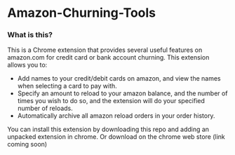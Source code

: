 # Amazon-Churning-Tools

### What is this?
This is a Chrome extension that provides several useful features on amazon.com for credit card or bank account churning.
This extension allows you to:
- Add names to your credit/debit cards on amazon, and view the names when selecting a card to pay with.
- Specify an amount to reload to your amazon balance, and the number of times you wish to do so, and the extension will do your specified number of reloads.
- Automatically archive all amazon reload orders in your order history.

You can install this extension by downloading this repo and adding an unpacked extension in chrome. Or download on the chrome web store (link coming soon)
